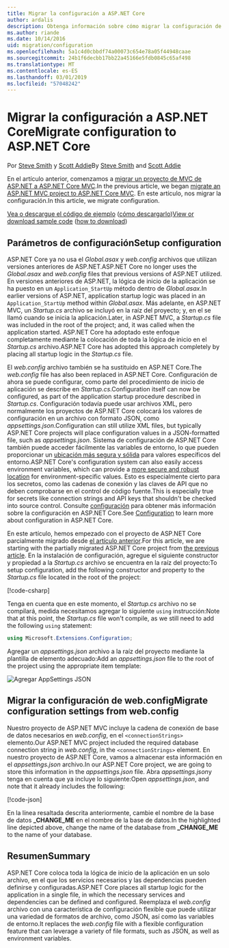 ```yaml
---
title: Migrar la configuración a ASP.NET Core
author: ardalis
description: Obtenga información sobre cómo migrar la configuración de un proyecto de MVC de ASP.NET a un proyecto de ASP.NET Core MVC.
ms.author: riande
ms.date: 10/14/2016
uid: migration/configuration
ms.openlocfilehash: 5a1c4d0cbbdf74a00073c654e78a05f44948caae
ms.sourcegitcommit: 24b1f6decbb17bb22a45166e5fdb0845c65af498
ms.translationtype: MT
ms.contentlocale: es-ES
ms.lasthandoff: 03/01/2019
ms.locfileid: "57048242"
---
```

# <a name="migrate-configuration-to-aspnet-core"></a><span data-ttu-id="c79f7-103">Migrar la configuración a ASP.NET Core</span><span class="sxs-lookup"><span data-stu-id="c79f7-103">Migrate configuration to ASP.NET Core</span></span>

<span data-ttu-id="c79f7-104">Por [Steve Smith](https://ardalis.com/) y [Scott Addie](https://scottaddie.com)</span><span class="sxs-lookup"><span data-stu-id="c79f7-104">By [Steve Smith](https://ardalis.com/) and [Scott Addie](https://scottaddie.com)</span></span>

<span data-ttu-id="c79f7-105">En el artículo anterior, comenzamos a [migrar un proyecto de MVC de ASP.NET a ASP.NET Core MVC](xref:migration/mvc).</span><span class="sxs-lookup"><span data-stu-id="c79f7-105">In the previous article, we began [migrate an ASP.NET MVC project to ASP.NET Core MVC](xref:migration/mvc).</span></span> <span data-ttu-id="c79f7-106">En este artículo, nos migrar la configuración.</span><span class="sxs-lookup"><span data-stu-id="c79f7-106">In this article, we migrate configuration.</span></span>

<span data-ttu-id="c79f7-107">[Vea o descargue el código de ejemplo](https://github.com/aspnet/Docs/tree/master/aspnetcore/migration/configuration/samples) ([cómo descargarlo](xref:index#how-to-download-a-sample))</span><span class="sxs-lookup"><span data-stu-id="c79f7-107">[View or download sample code](https://github.com/aspnet/Docs/tree/master/aspnetcore/migration/configuration/samples) ([how to download](xref:index#how-to-download-a-sample))</span></span>

## <a name="setup-configuration"></a><span data-ttu-id="c79f7-108">Parámetros de configuración</span><span class="sxs-lookup"><span data-stu-id="c79f7-108">Setup configuration</span></span>

<span data-ttu-id="c79f7-109">ASP.NET Core ya no usa el *Global.asax* y *web.config* archivos que utilizan versiones anteriores de ASP.NET.</span><span class="sxs-lookup"><span data-stu-id="c79f7-109">ASP.NET Core no longer uses the *Global.asax* and *web.config* files that previous versions of ASP.NET utilized.</span></span> <span data-ttu-id="c79f7-110">En versiones anteriores de ASP.NET, la lógica de inicio de la aplicación se ha puesto en un `Application_StartUp` método dentro de *Global.asax*.</span><span class="sxs-lookup"><span data-stu-id="c79f7-110">In earlier versions of ASP.NET, application startup logic was placed in an `Application_StartUp` method within *Global.asax*.</span></span> <span data-ttu-id="c79f7-111">Más adelante, en ASP.NET MVC, un *Startup.cs* archivo se incluyó en la raíz del proyecto; y, en el se llamó cuando se inicia la aplicación.</span><span class="sxs-lookup"><span data-stu-id="c79f7-111">Later, in ASP.NET MVC, a *Startup.cs* file was included in the root of the project; and, it was called when the application started.</span></span> <span data-ttu-id="c79f7-112">ASP.NET Core ha adoptado este enfoque completamente mediante la colocación de toda la lógica de inicio en el *Startup.cs* archivo.</span><span class="sxs-lookup"><span data-stu-id="c79f7-112">ASP.NET Core has adopted this approach completely by placing all startup logic in the *Startup.cs* file.</span></span>

<span data-ttu-id="c79f7-113">El *web.config* archivo también se ha sustituido en ASP.NET Core.</span><span class="sxs-lookup"><span data-stu-id="c79f7-113">The *web.config* file has also been replaced in ASP.NET Core.</span></span> <span data-ttu-id="c79f7-114">Configuración de ahora se puede configurar, como parte del procedimiento de inicio de aplicación se describe en *Startup.cs*.</span><span class="sxs-lookup"><span data-stu-id="c79f7-114">Configuration itself can now be configured, as part of the application startup procedure described in *Startup.cs*.</span></span> <span data-ttu-id="c79f7-115">Configuración todavía puede usar archivos XML, pero normalmente los proyectos de ASP.NET Core colocará los valores de configuración en un archivo con formato JSON, como *appsettings.json*.</span><span class="sxs-lookup"><span data-stu-id="c79f7-115">Configuration can still utilize XML files, but typically ASP.NET Core projects will place configuration values in a JSON-formatted file, such as *appsettings.json*.</span></span> <span data-ttu-id="c79f7-116">Sistema de configuración de ASP.NET Core también puede acceder fácilmente las variables de entorno, lo que pueden proporcionar un [ubicación más segura y sólida](xref:security/app-secrets) para valores específicos del entorno.</span><span class="sxs-lookup"><span data-stu-id="c79f7-116">ASP.NET Core's configuration system can also easily access environment variables, which can provide a [more secure and robust location](xref:security/app-secrets) for environment-specific values.</span></span> <span data-ttu-id="c79f7-117">Esto es especialmente cierto para los secretos, como las cadenas de conexión y las claves de API que no deben comprobarse en el control de código fuente.</span><span class="sxs-lookup"><span data-stu-id="c79f7-117">This is especially true for secrets like connection strings and API keys that shouldn't be checked into source control.</span></span> <span data-ttu-id="c79f7-118">Consulte [configuración](xref:fundamentals/configuration/index) para obtener más información sobre la configuración en ASP.NET Core.</span><span class="sxs-lookup"><span data-stu-id="c79f7-118">See [Configuration](xref:fundamentals/configuration/index) to learn more about configuration in ASP.NET Core.</span></span>

<span data-ttu-id="c79f7-119">En este artículo, hemos empezado con el proyecto de ASP.NET Core parcialmente migrado desde [el artículo anterior](xref:migration/mvc).</span><span class="sxs-lookup"><span data-stu-id="c79f7-119">For this article, we are starting with the partially migrated ASP.NET Core project from [the previous article](xref:migration/mvc).</span></span> <span data-ttu-id="c79f7-120">En la instalación de configuración, agregue el siguiente constructor y propiedad a la *Startup.cs* archivo se encuentra en la raíz del proyecto:</span><span class="sxs-lookup"><span data-stu-id="c79f7-120">To setup configuration, add the following constructor and property to the *Startup.cs* file located in the root of the project:</span></span>

[!code-csharp[](configuration/samples/WebApp1/src/WebApp1/Startup.cs?range=11-16)]

<span data-ttu-id="c79f7-121">Tenga en cuenta que en este momento, el *Startup.cs* archivo no se compilará, medida necesitamos agregar lo siguiente `using` instrucción:</span><span class="sxs-lookup"><span data-stu-id="c79f7-121">Note that at this point, the *Startup.cs* file won't compile, as we still need to add the following `using` statement:</span></span>

```csharp
using Microsoft.Extensions.Configuration;
```

<span data-ttu-id="c79f7-122">Agregar un *appsettings.json* archivo a la raíz del proyecto mediante la plantilla de elemento adecuado:</span><span class="sxs-lookup"><span data-stu-id="c79f7-122">Add an *appsettings.json* file to the root of the project using the appropriate item template:</span></span>

![Agregar AppSettings JSON](configuration/_static/add-appsettings-json.png)

## <a name="migrate-configuration-settings-from-webconfig"></a><span data-ttu-id="c79f7-124">Migrar la configuración de web.config</span><span class="sxs-lookup"><span data-stu-id="c79f7-124">Migrate configuration settings from web.config</span></span>

<span data-ttu-id="c79f7-125">Nuestro proyecto de ASP.NET MVC incluye la cadena de conexión de base de datos necesarios en *web.config*, en el `<connectionStrings>` elemento.</span><span class="sxs-lookup"><span data-stu-id="c79f7-125">Our ASP.NET MVC project included the required database connection string in *web.config*, in the `<connectionStrings>` element.</span></span> <span data-ttu-id="c79f7-126">En nuestro proyecto de ASP.NET Core, vamos a almacenar esta información en el *appsettings.json* archivo.</span><span class="sxs-lookup"><span data-stu-id="c79f7-126">In our ASP.NET Core project, we are going to store this information in the *appsettings.json* file.</span></span> <span data-ttu-id="c79f7-127">Abra *appsettings.json*y tenga en cuenta que ya incluye lo siguiente:</span><span class="sxs-lookup"><span data-stu-id="c79f7-127">Open *appsettings.json*, and note that it already includes the following:</span></span>

[!code-json[](../migration/configuration/samples/WebApp1/src/WebApp1/appsettings.json?highlight=4)]

<span data-ttu-id="c79f7-128">En la línea resaltada descrita anteriormente, cambie el nombre de la base de datos **_CHANGE_ME** en el nombre de la base de datos.</span><span class="sxs-lookup"><span data-stu-id="c79f7-128">In the highlighted line depicted above, change the name of the database from **_CHANGE_ME** to the name of your database.</span></span>

## <a name="summary"></a><span data-ttu-id="c79f7-129">Resumen</span><span class="sxs-lookup"><span data-stu-id="c79f7-129">Summary</span></span>

<span data-ttu-id="c79f7-130">ASP.NET Core coloca toda la lógica de inicio de la aplicación en un solo archivo, en el que los servicios necesarios y las dependencias pueden definirse y configuradas.</span><span class="sxs-lookup"><span data-stu-id="c79f7-130">ASP.NET Core places all startup logic for the application in a single file, in which the necessary services and dependencies can be defined and configured.</span></span> <span data-ttu-id="c79f7-131">Reemplaza el *web.config* archivo con una característica de configuración flexible que puede utilizar una variedad de formatos de archivo, como JSON, así como las variables de entorno.</span><span class="sxs-lookup"><span data-stu-id="c79f7-131">It replaces the *web.config* file with a flexible configuration feature that can leverage a variety of file formats, such as JSON, as well as environment variables.</span></span>
